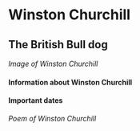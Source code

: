 # Winston Churchill #
## The British Bull dog ##
*Image of Winston Churchill*
#### Information about Winston Churchill ####
#### Important dates ####
*Poem of Winston Churchill*
